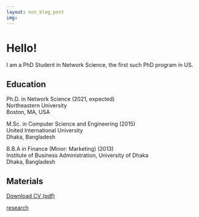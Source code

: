 ```yaml
---
layout: non_blog_post
img:
---
```


# Hello!

I am a PhD Student in Network Science, the first such PhD program in US. 

## Education


Ph.D. in Network Science (2021, expected)  
Northeastern University  
Boston, MA, USA

M.Sc. in Computer Science and Engineering (2015)  
United International University  
Dhaka, Bangladesh

B.B.A in Finance (Minor: Marketing) (2013)  
Institute of Business Administration,
University of Dhaka  
Dhaka, Bangladesh

## Materials
[Download CV (pdf)](/assets/files/Mattsson_CV.pdf)

 [research](/pages/research.html)
